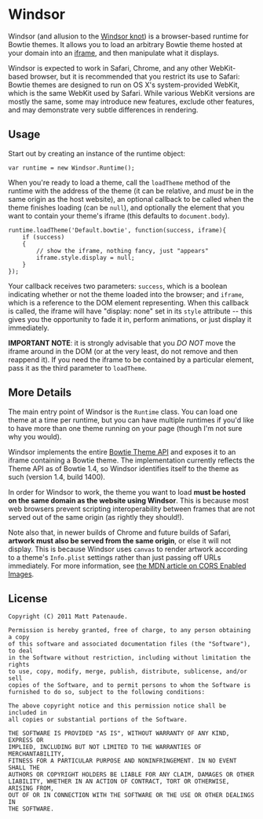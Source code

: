Windsor
=======
Windsor (and allusion to the [Windsor knot][knot]) is a browser-based runtime for Bowtie themes. It allows you to load an arbitrary Bowtie theme hosted at your domain into an [iframe][iframe], and then manipulate what it displays.

Windsor is expected to work in Safari, Chrome, and any other WebKit-based browser, but it is recommended that you restrict its use to Safari: Bowtie themes are designed to run on OS X's system-provided WebKit, which is the same WebKit used by Safari. While various WebKit versions are mostly the same, some may introduce new features, exclude other features, and may demonstrate very subtle differences in rendering.

  [knot]: http://en.wikipedia.org/wiki/Windsor_knot
  [iframe]: http://www.w3.org/TR/html5/the-iframe-element.html

Usage
-----
Start out by creating an instance of the runtime object:

    var runtime = new Windsor.Runtime();

When you're ready to load a theme, call the `loadTheme` method of the runtime with the address of the theme (it can be relative, and *must* be in the same origin as the host website), an optional callback to be called when the theme finishes loading (can be `null`), and optionally the element that you want to contain your theme's iframe (this defaults to `document.body`).

    runtime.loadTheme('Default.bowtie', function(success, iframe){
        if (success)
        {
            // show the iframe, nothing fancy, just "appears"
            iframe.style.display = null;
        }
    });

Your callback receives two parameters: `success`, which is a boolean indicating whether or not the theme loaded into the browser; and `iframe`, which is a reference to the DOM element representing. When this callback is called, the iframe will have "display: none" set in its `style` attribute -- this gives you the opportunity to fade it in, perform animations, or just display it immediately.

**IMPORTANT NOTE**: it is strongly advisable that you *DO NOT* move the iframe around in the DOM (or at the very least, do not remove and then reappend it). If you need the iframe to be contained by a particular element, pass it as the third parameter to `loadTheme`.

More Details
------------
The main entry point of Windsor is the `Runtime` class. You can load one theme at a time per runtime, but you can have multiple runtimes if you'd like to have more than one theme running on your page (though I'm not sure why you would).

Windsor implements the entire [Bowtie Theme API][api] and exposes it to an iframe containing a Bowtie theme. The implementation currently reflects the Theme API as of Bowtie 1.4, so Windsor identifies itself to the theme as such (version 1.4, build 1400).

  [api]: http://library.13bold.com/developing-themes-for-bowtie/

In order for Windsor to work, the theme you want to load **must be hosted on the same domain as the website using Windsor**. This is because most web browsers prevent scripting interoperability between frames that are not served out of the same origin (as rightly they should!).

Note also that, in newer builds of Chrome and future builds of Safari, **artwork must also be served from the same origin**, or else it will not display. This is because Windsor uses `canvas` to render artwork according to a theme's `Info.plist` settings rather than just passing off URLs immediately. For more information, see [the MDN article on CORS Enabled Images][cors].

  [cors]: https://developer.mozilla.org/en/CORS_Enabled_Image

License
-------
    Copyright (C) 2011 Matt Patenaude.

    Permission is hereby granted, free of charge, to any person obtaining a copy
    of this software and associated documentation files (the "Software"), to deal
    in the Software without restriction, including without limitation the rights
    to use, copy, modify, merge, publish, distribute, sublicense, and/or sell
    copies of the Software, and to permit persons to whom the Software is
    furnished to do so, subject to the following conditions:

    The above copyright notice and this permission notice shall be included in
    all copies or substantial portions of the Software.

    THE SOFTWARE IS PROVIDED "AS IS", WITHOUT WARRANTY OF ANY KIND, EXPRESS OR
    IMPLIED, INCLUDING BUT NOT LIMITED TO THE WARRANTIES OF MERCHANTABILITY,
    FITNESS FOR A PARTICULAR PURPOSE AND NONINFRINGEMENT. IN NO EVENT SHALL THE
    AUTHORS OR COPYRIGHT HOLDERS BE LIABLE FOR ANY CLAIM, DAMAGES OR OTHER
    LIABILITY, WHETHER IN AN ACTION OF CONTRACT, TORT OR OTHERWISE, ARISING FROM,
    OUT OF OR IN CONNECTION WITH THE SOFTWARE OR THE USE OR OTHER DEALINGS IN
    THE SOFTWARE.